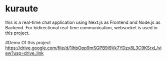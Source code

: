 # kuraute
this is a real-time chat application using Next.js as Frontend and Node.js as Backend. For bidirectional real-time communication, websocket  is used in this project.

#Demo Of this project  https://drive.google.com/file/d/1IhbOpp9mSGPB9i9Vk7YDzx8L3C9KSrxL/view?usp=drive_link
